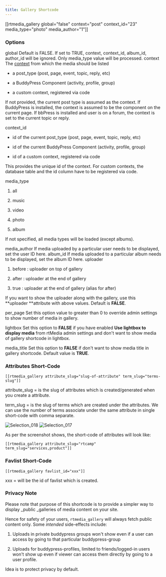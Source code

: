 ```yaml
---
title: Gallery Shortcode
---
```


[[rtmedia_gallery global="false" context="post" context_id="23" media_type="photo" media_author="1"]]




### Options




global
    Default is FALSE.
    If set to TRUE, context, context_id, album_id, author_id will be ignored. Only media_type value will be processed.
context
    The [context](http://docs.rtcamp.com/rtmedia/developer/context/) from which the media should be listed



	
  * a post_type (post, page, event, topic, reply, etc)

	
  * a BuddyPress Component (activity, profile, group)

	
  * a custom context, registered via code


If not provided, the current post type is assumed as the context. If BuddyPress is installed, the context is assumed to be the component on the current page. If bbPress is installed and user is on a forum, the context is set to the current topic or reply.


context_id
    



	
  * id of the current post_type (post, page, event, topic, reply, etc)

	
  * id of the current BuddyPress Component (activity, profile, group)

	
  * id of a custom context, registered via code


This provides the unique id of the context. For custom contexts, the database table and the id column have to be registered via code.


media_type
    



	
  1. all

	
  2. music

	
  3. video

	
  4. photo

	
  5. album


If not specified, all media types will be loaded (except albums).


media_author
    If media uploaded by a particular user needs to be displayed, set the user ID here.
album_id
    If media uploaded to a particular album needs to be displayed, set the album ID here.
uploader
    



	
  1. before : uploader on top of gallery

	
  2. after : uploader at the end of gallery

	
  3. true : uploader at the end of gallery (alias for after)


If you want to show the uploader along with the gallery, use this **uploader **attribute with above values. Default is **FALSE**.



per_page
    Set this option value to greater than 0 to override admin settings to show number of media in gallery.



lightbox
    Set this option to **FALSE** if you have enabled **Use lightbox to display media** from rtMedia admin settings and don't want to show media of gallery shortcode in lightbox.



media_title
    Set this option to **FALSE** if don't want to show media title in gallery shortcode. Default value is **TRUE**.



### Attributes Short-Code



    
    [[rtmedia_gallery attribute_slug="slug-of-attribute" term_slug="terms-slug"]]


attribute_slug = is the slug of attributes which is created/generated when you create a attribute.

term_slug = is the slug of terms which are created under the attributes. We can use the number of terms associate under the same attribute in single short-code with comma separate.

![Selection_018](https://rtcamp.com/wp-content/uploads/2013/06/Selection_0182.png) ![Selection_017](https://rtcamp.com/wp-content/uploads/2013/06/Selection_017.png)

As per the screenshot shows, the short-code of attributes will look like:

    
    [[rtmedia_gallery attribute_slug="rtcamp" term_slug="services,product"]]




### Favlist Short-Code



    
    [[rtmedia_gallery favlist_id="xxx"]]


xxx = will be the id of favlist which is created.





### Privacy Note


Please note that purpose of this shortcode is to provide a simpler way to display _public _galleries of media content on your site.

Hence for safety of your users, `rtmedia_gallery` will always fetch public content only. Some _intended_ side-effects include:



	
  1. Uploads in private buddypress groups won't show even if a user can access by going to that particular buddypress-group

	
  2. Uploads for buddypress-profiles, limited to friends/logged-in users won't show up even if viewer can access them directly by going to a user profile.


Idea is to protect privacy by default.
